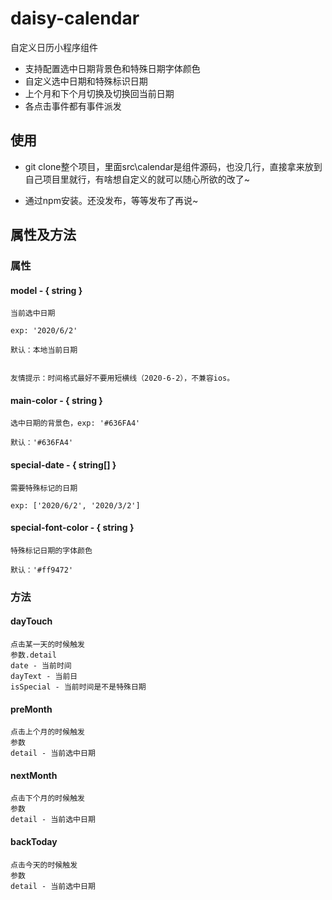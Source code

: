 # daisy-calendar

自定义日历小程序组件

* 支持配置选中日期背景色和特殊日期字体颜色
* 自定义选中日期和特殊标识日期
* 上个月和下个月切换及切换回当前日期
* 各点击事件都有事件派发

## 使用

* git clone整个项目，里面src\calendar是组件源码，也没几行，直接拿来放到自己项目里就行，有啥想自定义的就可以随心所欲的改了~

* 通过npm安装。还没发布，等等发布了再说~

## 属性及方法
### 属性

#### model - { string } 
      
    当前选中日期
      
    exp: '2020/6/2'
    
    默认：本地当前日期
      
    
    友情提示：时间格式最好不要用短横线（2020-6-2），不兼容ios。


#### main-color - { string }

    选中日期的背景色，exp: '#636FA4'
    
    默认：'#636FA4'

#### special-date - { string[] }

    需要特殊标记的日期
    
    exp: ['2020/6/2', '2020/3/2']

#### special-font-color - { string }

    特殊标记日期的字体颜色

    默认：'#ff9472'

### 方法

#### dayTouch
    点击某一天的时候触发
    参数.detail
    date - 当前时间
    dayText - 当前日
    isSpecial - 当前时间是不是特殊日期
    
#### preMonth
    点击上个月的时候触发
    参数
    detail - 当前选中日期

#### nextMonth
    点击下个月的时候触发
    参数
    detail - 当前选中日期

#### backToday
    点击今天的时候触发
    参数
    detail - 当前选中日期